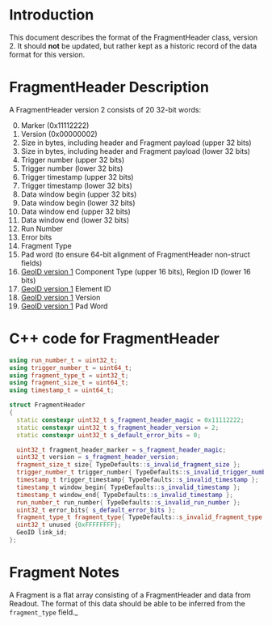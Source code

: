 # Introduction

This document describes the format of the FragmentHeader class, version 2. It should **not** be updated, but rather kept as a historic record of the data format for this version.

# FragmentHeader Description

A FragmentHeader version 2 consists of 20 32-bit words:

0. Marker (0x11112222)
1. Version (0x00000002)
2. Size in bytes, including header and Fragment payload (upper 32 bits)
3. Size in bytes, including header and Fragment payload (lower 32 bits)
4. Trigger number (upper 32 bits)
5. Trigger number (lower 32 bits)
6. Trigger timestamp (upper 32 bits)
7. Trigger timestamp (lower 32 bits)
8. Data window begin (upper 32 bits)
9. Data window begin (lower 32 bits)
10. Data window end (upper 32 bits)
11. Data window end (lower 32 bits)
12. Run Number
13. Error bits
14. Fragment Type
15. Pad word (to ensure 64-bit alignment of FragmentHeader non-struct fields)
16. [GeoID version 1](GeoIDV1.md) Component Type (upper 16 bits), Region ID (lower 16 bits)
17. [GeoID version 1](GeoIDV1.md) Element ID
18. [GeoID version 1](GeoIDV1.md) Version
19. [GeoID version 1](GeoIDV1.md) Pad Word

# C++ code for FragmentHeader

```CPP
using run_number_t = uint32_t; 
using trigger_number_t = uint64_t; 
using fragment_type_t = uint32_t;
using fragment_size_t = uint64_t; 
using timestamp_t = uint64_t;

struct FragmentHeader
{
  static constexpr uint32_t s_fragment_header_magic = 0x11112222;
  static constexpr uint32_t s_fragment_header_version = 2;
  static constexpr uint32_t s_default_error_bits = 0;

  uint32_t fragment_header_marker = s_fragment_header_magic;
  uint32_t version = s_fragment_header_version;
  fragment_size_t size{ TypeDefaults::s_invalid_fragment_size };
  trigger_number_t trigger_number{ TypeDefaults::s_invalid_trigger_number };
  timestamp_t trigger_timestamp{ TypeDefaults::s_invalid_timestamp };
  timestamp_t window_begin{ TypeDefaults::s_invalid_timestamp };
  timestamp_t window_end{ TypeDefaults::s_invalid_timestamp };
  run_number_t run_number{ TypeDefaults::s_invalid_run_number };
  uint32_t error_bits{ s_default_error_bits }; 
  fragment_type_t fragment_type{ TypeDefaults::s_invalid_fragment_type };
  uint32_t unused {0xFFFFFFFF};
  GeoID link_id;
};
```

# Fragment Notes

A Fragment is a flat array consisting of a FragmentHeader and data from Readout. The format of this data should be able to be inferred from the `fragment_type` field._
